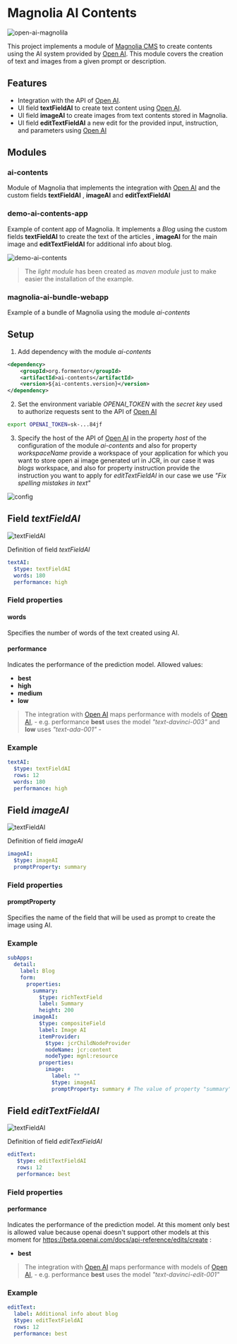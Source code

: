 # Magnolia AI Contents
![open-ai-magnolila](_dev/magnolia_integration_open_ai.png)

This project implements a module of [Magnolia CMS](https://www.magnolia-cms.com/) to create contents using the AI system provided by [Open AI](https://openai.com/). This module covers the creation of text and images from a given prompt or description.

## Features
- Integration with the API of [Open AI](https://openai.com/).
- UI field **textFieldAI** to create text content using [Open AI](https://openai.com/).
- UI field **imageAI** to create images from text contents stored in Magnolia.
- UI field **editTextFieldAI** a new edit for the provided input, instruction, and parameters using [Open AI](https://openai.com/)

## Modules
### ai-contents
Module of Magnolia that implements the integration with [Open AI](https://openai.com/) and the custom fields **textFieldAI** , **imageAI** and **editTextFieldAI**
### demo-ai-contents-app
Example of content app of Magnolia. It implements a _Blog_ using the custom fields **textFieldAI** to create the text of the articles , **imageAI** for the main image and **editTextFieldAI** for additional info about blog.

![demo-ai-contents](_dev/blogs_app.png)

> The _light module_ has been created as _maven module_ just to make easier the installation of the example.
### magnolia-ai-bundle-webapp
Example of a bundle of Magnolia using the module _ai-contents_

## Setup
1. Add dependency with the module _ai-contents_
```xml
<dependency>
    <groupId>org.formentor</groupId>
    <artifactId>ai-contents</artifactId>
    <version>${ai-contents.version}</version>
</dependency>
```
2. Set the environment variable _OPENAI_TOKEN_ with the _secret key_ used to authorize requests sent to the API of [Open AI](https://openai.com/)

```bash
export OPENAI_TOKEN=sk-...84jf
```

3. Specify the host of the API of [Open AI](https://openai.com/) in the property _host_ of the configuration of the module _ai-contents_ and also for property _workspaceName_ provide a workspace of your application for which you want to store open ai image generated url in JCR, in our case it was _blogs_ workspace, and also for property instruction provide the instruction you want to apply for _editTextFieldAI_ in our case we use _"Fix spelling mistakes in text"_

![config](_dev/ai_contents_module_configuration_magnolia.png)

## Field _textFieldAI_
![textFieldAI](_dev/textfield-ai.png)

Definition of field _textFieldAI_

```yaml
textAI:
  $type: textFieldAI
  words: 180
  performance: high
```
### Field properties
#### words
Specifies the number of words of the text created using AI.
#### performance
Indicates the performance of the prediction model. Allowed values:
- **best** 
- **high**
- **medium**
- **low**
> The integration with [Open AI](https://openai.com/) maps performance with models of [Open AI](https://openai.com/), - e.g. performance **best** uses the model _"text-davinci-003"_ and **low** uses _"text-ada-001"_ -
### Example
```yaml
textAI:
  $type: textFieldAI
  rows: 12
  words: 180
  performance: high
```
## Field _imageAI_

![textFieldAI](_dev/image-ai-field.png)

Definition of field _imageAI_

```yaml
imageAI:
  $type: imageAI
  promptProperty: summary
```
### Field properties
#### promptProperty  
Specifies the name of the field that will be used as prompt to create the image using AI.

### Example
```yaml
subApps:
  detail:
    label: Blog
    form:
      properties:
        summary:
          $type: richTextField
          label: Summary
          height: 200
        imageAI:
          $type: compositeField
          label: Image AI
          itemProvider:
            $type: jcrChildNodeProvider
            nodeName: jcr:content
            nodeType: mgnl:resource
          properties:
            image:
              label: ""
              $type: imageAI
              promptProperty: summary # The value of property "summary" will be used to create the image
```

## Field _editTextFieldAI_
![textFieldAI](_dev/editTextField_example.png)

Definition of field _editTextFieldAI_

```yaml
editText:
   $type: editTextFieldAI
   rows: 12
   performance: best
```
### Field properties
#### performance
Indicates the performance of the prediction model. At this moment only best is allowed value because openai doesn't support other models at this moment for https://beta.openai.com/docs/api-reference/edits/create :
- **best**
> The integration with [Open AI](https://openai.com/) maps performance with models of [Open AI](https://openai.com/), - e.g. performance **best** uses the model _"text-davinci-edit-001"_
### Example
```yaml
editText:
  label: Additional info about blog
  $type: editTextFieldAI
  rows: 12
  performance: best
```